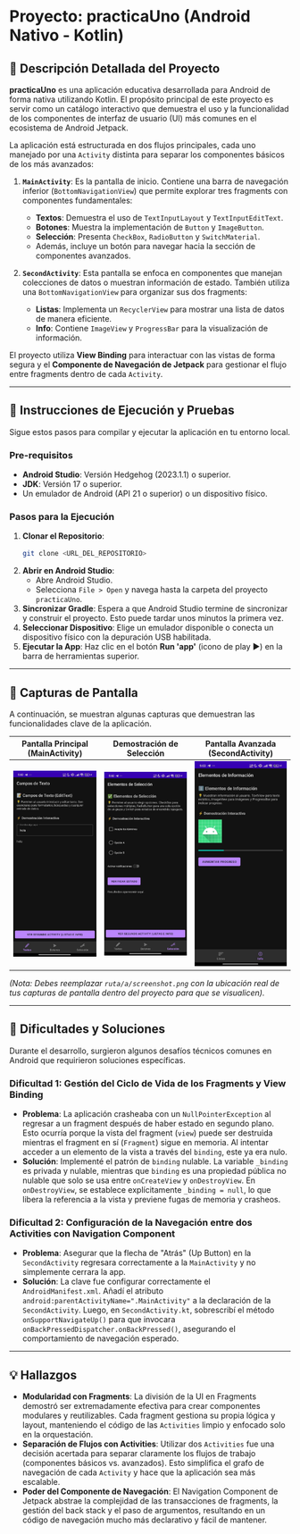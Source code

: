 # Proyecto: practicaUno (Android Nativo - Kotlin)

## 📝 Descripción Detallada del Proyecto

**practicaUno** es una aplicación educativa desarrollada para Android de forma nativa utilizando Kotlin. El propósito principal de este proyecto es servir como un catálogo interactivo que demuestra el uso y la funcionalidad de los componentes de interfaz de usuario (UI) más comunes en el ecosistema de Android Jetpack.

La aplicación está estructurada en dos flujos principales, cada uno manejado por una `Activity` distinta para separar los componentes básicos de los más avanzados:

1.  **`MainActivity`**: Es la pantalla de inicio. Contiene una barra de navegación inferior (`BottomNavigationView`) que permite explorar tres fragments con componentes fundamentales:
    * **Textos**: Demuestra el uso de `TextInputLayout` y `TextInputEditText`.
    * **Botones**: Muestra la implementación de `Button` y `ImageButton`.
    * **Selección**: Presenta `CheckBox`, `RadioButton` y `SwitchMaterial`.
    * Además, incluye un botón para navegar hacia la sección de componentes avanzados.

2.  **`SecondActivity`**: Esta pantalla se enfoca en componentes que manejan colecciones de datos o muestran información de estado. También utiliza una `BottomNavigationView` para organizar sus dos fragments:
    * **Listas**: Implementa un `RecyclerView` para mostrar una lista de datos de manera eficiente.
    * **Info**: Contiene `ImageView` y `ProgressBar` para la visualización de información.

El proyecto utiliza **View Binding** para interactuar con las vistas de forma segura y el **Componente de Navegación de Jetpack** para gestionar el flujo entre fragments dentro de cada `Activity`.

---

## 🚀 Instrucciones de Ejecución y Pruebas

Sigue estos pasos para compilar y ejecutar la aplicación en tu entorno local.

### **Pre-requisitos**
* **Android Studio**: Versión Hedgehog (2023.1.1) o superior.
* **JDK**: Versión 17 o superior.
* Un emulador de Android (API 21 o superior) o un dispositivo físico.

### **Pasos para la Ejecución**
1.  **Clonar el Repositorio**:
    ```sh
    git clone <URL_DEL_REPOSITORIO>
    ```
2.  **Abrir en Android Studio**:
    * Abre Android Studio.
    * Selecciona `File > Open` y navega hasta la carpeta del proyecto `practicaUno`.
3.  **Sincronizar Gradle**: Espera a que Android Studio termine de sincronizar y construir el proyecto. Esto puede tardar unos minutos la primera vez.
4.  **Seleccionar Dispositivo**: Elige un emulador disponible o conecta un dispositivo físico con la depuración USB habilitada.
5.  **Ejecutar la App**: Haz clic en el botón **Run 'app'** (icono de play ▶️) en la barra de herramientas superior.

---

## 📸 Capturas de Pantalla

A continuación, se muestran algunas capturas que demuestran las funcionalidades clave de la aplicación.

| Pantalla Principal (MainActivity) | Demostración de Selección | Pantalla Avanzada (SecondActivity) |
| :--------------------------------: | :---------------------------: | :----------------------------------: |
| ![Pantalla principal con 3 tabs y botón de navegación](https://github.com/KYaelDLRG/practicaUno/blob/master/photo_10_2025-09-25_05-04-35.jpg) | ![Fragment de selección interactivo](https://github.com/KYaelDLRG/practicaUno/blob/master/photo_8_2025-09-25_05-04-35.jpg) | ![Pantalla de listas y barra de regreso](https://github.com/KYaelDLRG/practicaUno/blob/master/photo_6_2025-09-25_05-04-35.jpg) |

*(Nota: Debes reemplazar `ruta/a/screenshot.png` con la ubicación real de tus capturas de pantalla dentro del proyecto para que se visualicen).*

---

## 🧐 Dificultades y Soluciones

Durante el desarrollo, surgieron algunos desafíos técnicos comunes en Android que requirieron soluciones específicas.

### **Dificultad 1: Gestión del Ciclo de Vida de los Fragments y View Binding**
* **Problema**: La aplicación crasheaba con un `NullPointerException` al regresar a un fragment después de haber estado en segundo plano. Esto ocurría porque la vista del fragment (`view`) puede ser destruida mientras el fragment en sí (`Fragment`) sigue en memoria. Al intentar acceder a un elemento de la vista a través del `binding`, este ya era nulo.
* **Solución**: Implementé el patrón de `binding` nulable. La variable `_binding` es privada y nulable, mientras que `binding` es una propiedad pública no nulable que solo se usa entre `onCreateView` y `onDestroyView`. En `onDestroyView`, se establece explícitamente `_binding = null`, lo que libera la referencia a la vista y previene fugas de memoria y crasheos.

### **Dificultad 2: Configuración de la Navegación entre dos Activities con Navigation Component**
* **Problema**: Asegurar que la flecha de "Atrás" (Up Button) en la `SecondActivity` regresara correctamente a la `MainActivity` y no simplemente cerrara la app.
* **Solución**: La clave fue configurar correctamente el `AndroidManifest.xml`. Añadí el atributo `android:parentActivityName=".MainActivity"` a la declaración de la `SecondActivity`. Luego, en `SecondActivity.kt`, sobrescribí el método `onSupportNavigateUp()` para que invocara `onBackPressedDispatcher.onBackPressed()`, asegurando el comportamiento de navegación esperado.

---

## 💡 Hallazgos

* **Modularidad con Fragments**: La división de la UI en Fragments demostró ser extremadamente efectiva para crear componentes modulares y reutilizables. Cada fragment gestiona su propia lógica y layout, manteniendo el código de las `Activities` limpio y enfocado solo en la orquestación.
* **Separación de Flujos con Activities**: Utilizar dos `Activities` fue una decisión acertada para separar claramente los flujos de trabajo (componentes básicos vs. avanzados). Esto simplifica el grafo de navegación de cada `Activity` y hace que la aplicación sea más escalable.
* **Poder del Componente de Navegación**: El Navigation Component de Jetpack abstrae la complejidad de las transacciones de fragments, la gestión del back stack y el paso de argumentos, resultando en un código de navegación mucho más declarativo y fácil de mantener.
